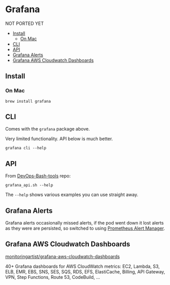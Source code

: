 # Grafana

NOT PORTED YET

<!-- INDEX_START -->

- [Install](#install)
  - [On Mac](#on-mac)
- [CLI](#cli)
- [API](#api)
- [Grafana Alerts](#grafana-alerts)
- [Grafana AWS Cloudwatch Dashboards](#grafana-aws-cloudwatch-dashboards)

<!-- INDEX_END -->

## Install

### On Mac

```shell
brew install grafana
```

## CLI

Comes with the `grafana` package above.

Very limited functionality. API below is much better.

```shell
grafana cli --help
```

## API

From [DevOps-Bash-tools](devops-bash-tools.md) repo:

```shell
grafana_api.sh --help
```

The `--help` shows various examples you can use straight away.

## Grafana Alerts

Grafana alerts occasionally missed alerts,
if the pod went down it lost alerts as they were are persisted,
so switched to using [Prometheus Alert Manager](prometheus.md#alert-manager).

## Grafana AWS Cloudwatch Dashboards

[monitoringartist/grafana-aws-cloudwatch-dashboards](https://github.com/monitoringartist/grafana-aws-cloudwatch-dashboards)

40+ Grafana dashboards for AWS CloudWatch metrics: EC2, Lambda, S3, ELB, EMR, EBS, SNS, SES, SQS, RDS, EFS, ElastiCache, Billing, API Gateway, VPN, Step Functions, Route 53, CodeBuild, ...
